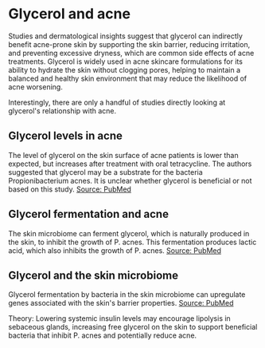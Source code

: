 # Glycerol and acne

Studies and dermatological insights suggest that glycerol can indirectly benefit acne-prone skin by supporting the skin barrier, reducing irritation, and preventing excessive dryness, which are common side effects of acne treatments. Glycerol is widely used in acne skincare formulations for its ability to hydrate the skin without clogging pores, helping to maintain a balanced and healthy skin environment that may reduce the likelihood of acne worsening.

Interestingly, there are only a handful of studies directly looking at glycerol's relationship with acne.

## Glycerol levels in acne
The level of glycerol on the skin surface of acne patients is lower than expected, but increases after treatment with oral tetracycline. 
The authors suggested that glycerol may be a substrate for the bacteria Propionibacterium acnes. It is unclear whether glycerol is beneficial or not based on this study.
[Source: PubMed](https://pubmed.ncbi.nlm.nih.gov/148480/)

## Glycerol fermentation and acne
The skin microbiome can ferment glycerol, which is naturally produced in the skin, to inhibit the growth of P. acnes. This fermentation produces lactic acid, which also inhibits the growth of P. acnes.
[Source: PubMed](https://pubmed.ncbi.nlm.nih.gov/24265031/)

## Glycerol and the skin microbiome
Glycerol fermentation by bacteria in the skin microbiome can upregulate genes associated with the skin's barrier properties.
[Source: PubMed](https://pubmed.ncbi.nlm.nih.gov/35535416/)

Theory: Lowering systemic insulin levels may encourage lipolysis in sebaceous glands, increasing free glycerol on the skin to support beneficial bacteria that inhibit P. acnes and potentially reduce acne.
